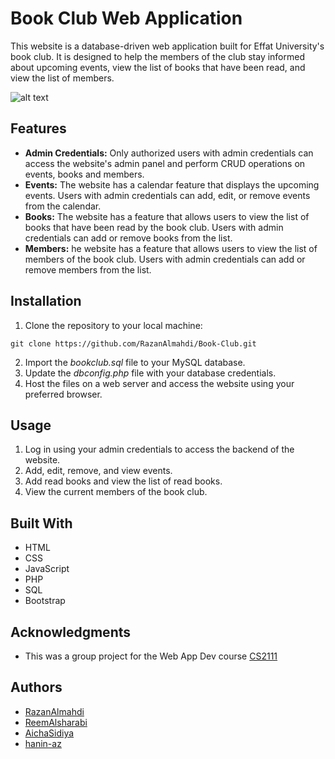 # Book Club Web Application
This website is a database-driven web application built for Effat University's book club. It is designed to help the members of the club stay informed about upcoming events, view the list of books that have been read, and view the list of members.

![alt text](https://github.com/ReemAlsharabi/book-club/blob/main/BC.gif)


## Features
* **Admin Credentials:** Only authorized users with admin credentials can access the website's admin panel and perform CRUD operations on events, books and members.
* **Events:** The website has a calendar feature that displays the upcoming events. Users with admin credentials can add, edit, or remove events from the calendar.
* **Books:** The website has a feature that allows users to view the list of books that have been read by the book club. Users with admin credentials can add or remove books from the list.
* **Members:** he website has a feature that allows users to view the list of members of the book club. Users with admin credentials can add or remove members from the list.

## Installation
1. Clone the repository to your local machine:

```git clone https://github.com/RazanAlmahdi/Book-Club.git```

2. Import the _bookclub.sql_ file to your MySQL database.
3. Update the _dbconfig.php_ file with your database credentials.
4. Host the files on a web server and access the website using your preferred browser.

## Usage
1. Log in using your admin credentials to access the backend of the website.
2. Add, edit, remove, and view events.
3. Add read books and view the list of read books.
4. View the current members of the book club.

## Built With
* HTML
* CSS
* JavaScript
* PHP
* SQL
* Bootstrap

## Acknowledgments
* This was a group project for the Web App Dev course [CS2111](https://github.com/ReemAlsharabi/CS2111)

## Authors
- [RazanAlmahdi](https://github.com/RazanAlmahdi)
- [ReemAlsharabi](https://github.com/ReemAlsharabi)
- [AichaSidiya](https://github.com/AichaSidiya)
- [hanin-az](https://github.com/hanin-az)

